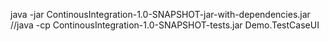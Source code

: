 java -jar ContinousIntegration-1.0-SNAPSHOT-jar-with-dependencies.jar
        //java -cp ContinousIntegration-1.0-SNAPSHOT-tests.jar Demo.TestCaseUI
